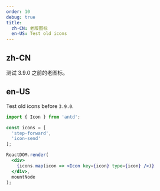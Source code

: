 ```yaml
---
order: 10
debug: true
title:
  zh-CN: 老版图标
  en-US: Test old icons
---
```


## zh-CN

测试 3.9.0 之前的老图标。

## en-US

Test old icons before `3.9.0`.

````jsx
import { Icon } from 'antd';

const icons = [
  'step-forward',
  'icon-send'
];

ReactDOM.render(
  <div>
    {icons.map(icon => <Icon key={icon} type={icon} />)}
  </div>,
  mountNode
);
````
